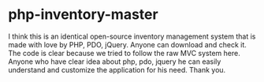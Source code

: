# php-inventory-master
I think this is an identical open-source inventory management system that is made with love by PHP, PDO, jQuery. Anyone can download and check it. The code is clear because we tried to follow the raw MVC system here.
Anyone who have clear idea about php, pdo, jquery he can easily understand and customize the application for his need.
 Thank you.
